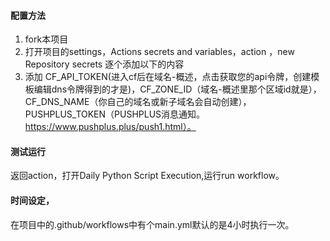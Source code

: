 #### 配置方法
1. fork本项目
2. 打开项目的settings，Actions secrets and variables，action  ，new  Repository secrets 逐个添加以下的内容
4. 添加 CF_API_TOKEN(进入cf后在域名-概述，点击获取您的api令牌，创建模板编辑dns令牌得到的才是)，CF_ZONE_ID（域名-概述里那个区域id就是），CF_DNS_NAME（你自己的域名或新子域名会自动创建），PUSHPLUS_TOKEN（PUSHPLUS消息通知。https://www.pushplus.plus/push1.html）。
#### 测试运行
返回action，打开Daily Python Script Execution,运行run workflow。
#### 时间设定，
在项目中的.github/workflows中有个main.yml默认的是4小时执行一次。
